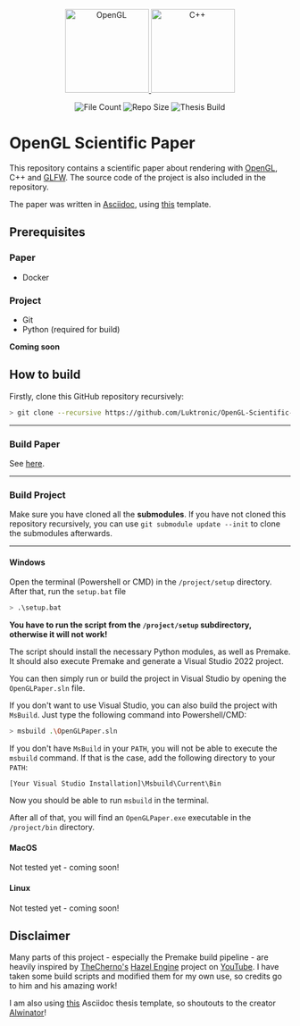 <p align="center">
    <a href="https://www.opengl.org/" target="blank">
        <img src="https://upload.wikimedia.org/wikipedia/commons/thumb/e/e9/Opengl-logo.svg/1920px-Opengl-logo.svg.png" height="150" alt="OpenGL"/>
    </a>
    <a>
        <img src="https://brandslogos.com/wp-content/uploads/images/large/c-logo.png" height="150" alt="C++"/>
    </a>
</p>

<p align="center">
    <img src="https://img.shields.io/github/directory-file-count/Luktronic/OpenGL-Scientific-Paper.svg" alt="File Count" />
    <img src="https://img.shields.io/github/repo-size/Luktronic/OpenGL-Scientific-Paper.svg" alt="Repo Size" />
    <img src="https://github.com/Luktronic/OpenGL-Scientific-Paper/actions/workflows/build.yml/badge.svg" alt="Thesis Build"/>
</p>

# OpenGL Scientific Paper

This repository contains a scientific paper about rendering with <a href="https://www.opengl.org/" target="blank">OpenGL</a>, C++ and <a href="https://www.glfw.org/" target="blank">GLFW</a>. The source code of the project is also included in the repository.

The paper was written in [Asciidoc](https://asciidoc.org/), using [this](https://github.com/Alwinator/thesis-template) template.

## Prerequisites

### Paper

- Docker

### Project

- Git
- Python (required for build)

**Coming soon**

## How to build

Firstly, clone this GitHub repository recursively:

```sh
> git clone --recursive https://github.com/Luktronic/OpenGL-Scientific-Paper.git
```

---

### Build Paper

See <a href="https://github.com/Alwinator/thesis-template#getting-started" target="blank">here</a>.

---

### Build Project

Make sure you have cloned all the **submodules**. If you have not cloned this repository recursively, you can use `git submodule update --init` to clone the submodules afterwards.

---

#### Windows

Open the terminal (Powershell or CMD) in the `/project/setup` directory. After that, run the `setup.bat` file

```sh
> .\setup.bat
```

**You have to run the script from the `/project/setup` subdirectory, otherwise it will not work!**  

The script should install the necessary Python modules, as well as Premake. It should also execute Premake and generate a Visual Studio 2022 project.  

You can then simply run or build the project in Visual Studio by opening the `OpenGLPaper.sln` file.

If you don't want to use Visual Studio, you can also build the project with `MsBuild`. Just type the following command into Powershell/CMD:

```sh
> msbuild .\OpenGLPaper.sln 
```

If you don't have `MsBuild` in your `PATH`, you will not be able to execute the `msbuild` command. If that is the case, add the following directory to your `PATH`:

```
[Your Visual Studio Installation]\Msbuild\Current\Bin
```

Now you should be able to run `msbuild` in the terminal.

After all of that, you will find an `OpenGLPaper.exe` executable in the `/project/bin` directory.
#### MacOS

Not tested yet - coming soon!

#### Linux

Not tested yet - coming soon!

## Disclaimer

Many parts of this project - especially the Premake build pipeline - are heavily inspired by [TheCherno's](https://www.youtube.com/c/TheChernoProject) [Hazel Engine](https://github.com/TheCherno/Hazel) project on [YouTube](https://www.youtube.com/playlist?list=PLlrATfBNZ98dC-V-N3m0Go4deliWHPFwT). I have taken some build scripts and modified them for my own use, so credits go to him and his amazing work!

I am also using [this](https://github.com/Alwinator/thesis-template) Asciidoc thesis template, so shoutouts to the creator [Alwinator](https://github.com/Alwinator)!
